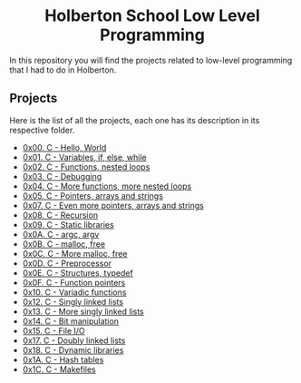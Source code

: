 <h1 align="center">Holberton School Low Level Programming</h1>
In this repository you will find the projects related to low-level programming that I had to do in Holberton.

## Projects
Here is the list of all the projects, each one has its description in its respective folder.

* [0x00. C - Hello, World](https://github.com/jhonaRiver/holbertonschool-low_level_programming/tree/master/0x00-hello_world)
* [0x01. C - Variables, if, else, while](https://github.com/jhonaRiver/holbertonschool-low_level_programming/tree/master/0x01-variables_if_else_while)
* [0x02. C - Functions, nested loops](https://github.com/jhonaRiver/holbertonschool-low_level_programming/tree/master/0x02-functions_nested_loops)
* [0x03. C - Debugging](https://github.com/jhonaRiver/holbertonschool-low_level_programming/tree/master/0x03-debugging)
* [0x04. C - More functions, more nested loops](https://github.com/jhonaRiver/holbertonschool-low_level_programming/tree/master/0x04-more_functions_nested_loops)
* [0x05. C - Pointers, arrays and strings](https://github.com/jhonaRiver/holbertonschool-low_level_programming/tree/master/0x05-pointers_arrays_strings)
* [0x07. C - Even more pointers, arrays and strings](https://github.com/jhonaRiver/holbertonschool-low_level_programming/tree/master/0x07-pointers_arrays_strings)
* [0x08. C - Recursion](https://github.com/jhonaRiver/holbertonschool-low_level_programming/tree/master/0x08-recursion)
* [0x09. C - Static libraries](https://github.com/jhonaRiver/holbertonschool-low_level_programming/tree/master/0x09-static_libraries)
* [0x0A. C - argc, argv](https://github.com/jhonaRiver/holbertonschool-low_level_programming/tree/master/0x0A-argc_argv)
* [0x0B. C - malloc, free](https://github.com/jhonaRiver/holbertonschool-low_level_programming/tree/master/0x0B-malloc_free)
* [0x0C. C - More malloc, free](https://github.com/jhonaRiver/holbertonschool-low_level_programming/tree/master/0x0C-more_malloc_free)
* [0x0D. C - Preprocessor](https://github.com/jhonaRiver/holbertonschool-low_level_programming/tree/master/0x0D-preprocessor)
* [0x0E. C - Structures, typedef](https://github.com/jhonaRiver/holbertonschool-low_level_programming/tree/master/0x0E-structures_typedef)
* [0x0F. C - Function pointers](https://github.com/jhonaRiver/holbertonschool-low_level_programming/tree/master/0x0F-function_pointers)
* [0x10. C - Variadic functions](https://github.com/jhonaRiver/holbertonschool-low_level_programming/tree/master/0x10-variadic_functions)
* [0x12. C - Singly linked lists](https://github.com/jhonaRiver/holbertonschool-low_level_programming/tree/master/0x12-singly_linked_lists)
* [0x13. C - More singly linked lists](https://github.com/jhonaRiver/holbertonschool-low_level_programming/tree/master/0x13-more_singly_linked_lists)
* [0x14. C - Bit manipulation](https://github.com/jhonaRiver/holbertonschool-low_level_programming/tree/master/0x14-bit_manipulation)
* [0x15. C - File I/O](https://github.com/jhonaRiver/holbertonschool-low_level_programming/tree/master/0x15-file_io)
* [0x17. C - Doubly linked lists](https://github.com/jhonaRiver/holbertonschool-low_level_programming/tree/master/0x17-doubly_linked_lists)
* [0x18. C - Dynamic libraries](https://github.com/jhonaRiver/holbertonschool-low_level_programming/tree/master/0x18-dynamic_libraries)
* [0x1A. C - Hash tables](https://github.com/jhonaRiver/holbertonschool-low_level_programming/tree/master/0x1A-hash_tables)
* [0x1C. C - Makefiles](https://github.com/jhonaRiver/holbertonschool-low_level_programming/tree/master/0x1C-makefiles)
